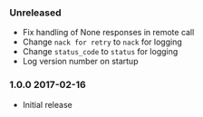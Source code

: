 ### Unreleased
  - Fix handling of None responses in remote call
  - Change `nack for retry` to `nack` for logging
  - Change `status_code` to `status` for logging
  - Log version number on startup

### 1.0.0 2017-02-16
  - Initial release

